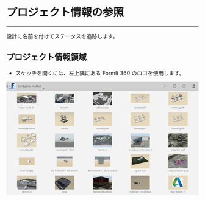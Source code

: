 

# プロジェクト情報の参照

---

設計に名前を付けてステータスを追跡します。

## プロジェクト情報領域

* スケッチを開くには、左上隅にある FormIt 360 のロゴを使用します。

![](Images/GUID-188EDA8A-D473-43F7-B2ED-39735FEC2F8F-low.png)

